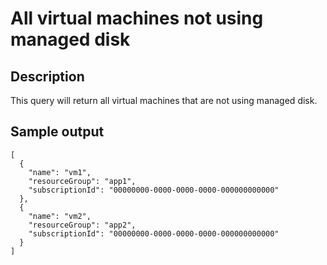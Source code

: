 # All virtual machines not using managed disk

## Description
This query will return all virtual machines that are not using managed disk.

## Sample output
```
[
  {
    "name": "vm1",
    "resourceGroup": "app1",
    "subscriptionId": "00000000-0000-0000-0000-000000000000"
  },
  {
    "name": "vm2",
    "resourceGroup": "app2",
    "subscriptionId": "00000000-0000-0000-0000-000000000000"
  }
]
```